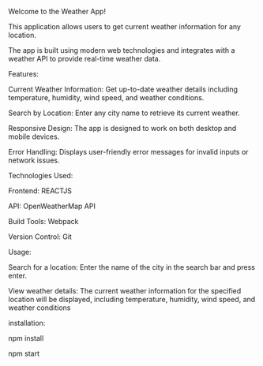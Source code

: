 Welcome to the Weather App! 

This application allows users to get current weather information for any location.

The app is built using modern web technologies and integrates with a weather API to provide real-time weather data.

Features:

Current Weather Information: Get up-to-date weather details including temperature, humidity, wind speed, and weather conditions.

Search by Location: Enter any city name to retrieve its current weather.

Responsive Design: The app is designed to work on both desktop and mobile devices.

Error Handling: Displays user-friendly error messages for invalid inputs or network issues.

Technologies Used:

Frontend: REACTJS

API: OpenWeatherMap API

Build Tools: Webpack

Version Control: Git

Usage:

Search for a location: Enter the name of the city in the search bar and press enter.

View weather details: The current weather information for the specified location will be displayed, including temperature, humidity, wind speed, and weather conditions


installation:

npm install


npm start
